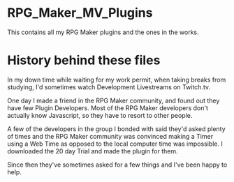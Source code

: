 # RPG_Maker_MV_Plugins
This contains all my RPG Maker plugins and the ones in the works.

# History behind these files
In my down time while waiting for my work permit, when taking breaks from studying, I'd sometimes watch Development Livestreams on Twitch.tv.

One day I made a friend in the RPG Maker community, and found out they have few Plugin Developers. Most of the RPG Maker developers don't actually know Javascript, so they have to resort to other people.

A few of the developers in the group I bonded with said they'd asked plenty of times and the RPG Maker community was convinced making a Timer using a Web Time as opposed to the local computer time was impossible. I downloaded the 20 day Trial and made the plugin for them.

Since then they've sometimes asked for a few things and I've been happy to help.
